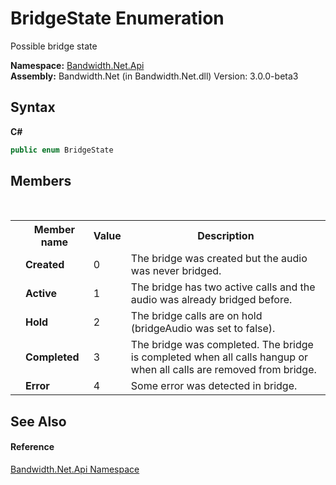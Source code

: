 ﻿# BridgeState Enumeration
 

Possible bridge state

**Namespace:**&nbsp;<a href ="N_Bandwidth_Net_Api.md">Bandwidth.Net.Api</a><br />**Assembly:**&nbsp;Bandwidth.Net (in Bandwidth.Net.dll) Version: 3.0.0-beta3

## Syntax

**C#**<br />
``` C#
public enum BridgeState
```


## Members
&nbsp;<table><tr><th></th><th>Member name</th><th>Value</th><th>Description</th></tr><tr><td /><td target="F:Bandwidth.Net.Api.BridgeState.Created">**Created**</td><td>0</td><td>The bridge was created but the audio was never bridged.</td></tr><tr><td /><td target="F:Bandwidth.Net.Api.BridgeState.Active">**Active**</td><td>1</td><td>The bridge has two active calls and the audio was already bridged before.</td></tr><tr><td /><td target="F:Bandwidth.Net.Api.BridgeState.Hold">**Hold**</td><td>2</td><td>The bridge calls are on hold (bridgeAudio was set to false).</td></tr><tr><td /><td target="F:Bandwidth.Net.Api.BridgeState.Completed">**Completed**</td><td>3</td><td>The bridge was completed. The bridge is completed when all calls hangup or when all calls are removed from bridge.</td></tr><tr><td /><td target="F:Bandwidth.Net.Api.BridgeState.Error">**Error**</td><td>4</td><td>Some error was detected in bridge.</td></tr></table>

## See Also


#### Reference
<a href ="N_Bandwidth_Net_Api.md">Bandwidth.Net.Api Namespace</a><br />